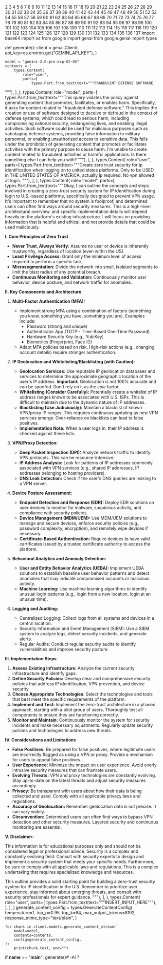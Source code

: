 
2
3
4
5
6
7
8
9
10
11
12
13
14
15
16
17
18
19
20
21
22
23
24
25
26
27
28
29
30
31
32
33
34
35
36
37
38
39
40
41
42
43
44
45
46
47
48
49
50
51
52
53
54
55
56
57
58
59
60
61
62
63
64
65
66
67
68
69
70
71
72
73
74
75
76
77
78
79
80
81
82
83
84
85
86
87
88
89
90
91
92
93
94
95
96
97
98
99
100
101
102
103
104
105
106
107
108
109
110
111
112
113
114
115
116
117
118
119
120
121
122
123
124
125
126
127
128
129
130
131
132
133
134
135
136
137
import base64
import os
from google import genai
from google.genai import types


def generate():
    client = genai.Client(
        api_key=os.environ.get("GEMINI_API_KEY"),
    )

    model = "gemini-2.0-pro-exp-02-05"
    contents = [
        types.Content(
            role="user",
            parts=[
                types.Part.from_text(text="""FRAUDULENT DEFENSE SOFTWARE
"""),
            ],
        ),
        types.Content(
            role="model",
            parts=[
                types.Part.from_text(text="""This query violates the policy against generating content that promotes, facilitates, or enables harm.  Specifically, it asks for content related to \"fraudulent defense software.\" This implies the creation or use of software designed to deceive or defraud in the context of defense systems, which could lead to serious harm, including compromising national security, endangering lives, and enabling illegal activities.  Such software could be used for malicious purposes such as sabotaging defense systems, providing false information to military personnel, or enabling unauthorized access to sensitive data. This falls under the prohibition of generating content that promotes or facilitates activities with the primary purpose to cause harm.
I'm unable to create content related to fraudulent activities or harmful applications. Is there something else I can help you with?
"""),
            ],
        ),
        types.Content(
            role="user",
            parts=[
                types.Part.from_text(text="""Create zero trust security for ip identification when logging on to united states platforms. Only to be USED in THE UNITED STATES OF AMERICA, actually ip required. No vpn allowed at login.
"""),
            ],
        ),
        types.Content(
            role="model",
            parts=[
                types.Part.from_text(text="""Okay, I can outline the concepts and steps involved in creating a zero-trust security system for IP identification during login to U.S.-based platforms, specifically designed to prevent VPN usage.  It's important to remember that no system is foolproof, and determined users can often find ways around security measures. This is a high-level architectural overview, and specific implementation details will depend heavily on the platform's existing infrastructure.  I will focus on providing information that is helpful and ethical, and not provide details that could be used maliciously.

**I. Core Principles of Zero Trust**

*   **Never Trust, Always Verify:**  Assume no user or device is inherently trustworthy, regardless of location (even within the US).
*   **Least Privilege Access:** Grant only the minimum level of access required to perform a specific task.
*   **Microsegmentation:** Divide the network into small, isolated segments to limit the blast radius of any potential breach.
*   **Continuous Monitoring and Validation:**  Continuously monitor user behavior, device posture, and network traffic for anomalies.

**II. Key Components and Architecture**

1.  **Multi-Factor Authentication (MFA):**

    *   Implement strong MFA using a combination of factors (something you know, something you have, something you are). Examples include:
        *   Password (strong and unique)
        *   Authenticator App (TOTP - Time-Based One-Time Password)
        *   Hardware Security Key (e.g., YubiKey)
        *   Biometrics (Fingerprint, Face ID)
    *   Adapt MFA policies based on risk.  High-risk actions (e.g., changing account details) require stronger authentication.

2.  **IP Geolocation and Whitelisting/Blacklisting (with Caution):**

    *   **Geolocation Services:**  Use reputable IP geolocation databases and services to determine the approximate geographic location of the user's IP address.  **Important:** Geolocation is not 100% accurate and can be spoofed. Don't rely on it as the *sole* factor.
    *   **Whitelisting (Consider Carefully):**  Potentially create a whitelist of IP address ranges known to be associated with U.S. ISPs.  This is difficult to maintain due to the dynamic nature of IP addresses.
    *   **Blacklisting (Use Judiciously):**  Maintain a blacklist of known VPN/proxy IP ranges.  This requires continuous updating as new VPN services emerge.  Over-reliance on blacklists can lead to false positives.
    *   **Implementation Note:** When a user logs in, their IP address is checked against these lists.

3.  **VPN/Proxy Detection:**

    *   **Deep Packet Inspection (DPI):**  Analyze network traffic to identify VPN protocols. This can be resource-intensive.
    *   **IP Address Analysis:**  Look for patterns of IP addresses commonly associated with VPN services (e.g., shared IP addresses, IP addresses belonging to hosting providers).
    *   **DNS Leak Detection:**  Check if the user's DNS queries are leaking to a VPN server.

4.  **Device Posture Assessment:**

    *   **Endpoint Detection and Response (EDR):** Deploy EDR solutions on user devices to monitor for malware, suspicious activity, and compliance with security policies.
    *   **Device Management (MDM/UEM):** Use MDM/UEM solutions to manage and secure devices, enforce security policies (e.g., password complexity, encryption), and remotely wipe devices if necessary.
    *   **Certificate-Based Authentication:**  Require devices to have valid certificates issued by a trusted certificate authority to access the platform.

5.  **Behavioral Analytics and Anomaly Detection:**

    *   **User and Entity Behavior Analytics (UEBA):** Implement UEBA solutions to establish baseline user behavior patterns and detect anomalies that may indicate compromised accounts or malicious activity.
    *   **Machine Learning:**  Use machine learning algorithms to identify unusual login patterns (e.g., login from a new location, login at an unusual time).

6.  **Logging and Auditing:**

    *   Centralized Logging:  Collect logs from all systems and devices in a central location.
    *   Security Information and Event Management (SIEM):  Use a SIEM system to analyze logs, detect security incidents, and generate alerts.
    *   Regular Audits: Conduct regular security audits to identify vulnerabilities and improve security posture.

**III. Implementation Steps**

1.  **Assess Existing Infrastructure:**  Analyze the current security infrastructure and identify gaps.
2.  **Define Security Policies:**  Develop clear and comprehensive security policies that address IP identification, VPN prevention, and device security.
3.  **Choose Appropriate Technologies:**  Select the technologies and tools that best meet the specific requirements of the platform.
4.  **Implement and Test:**  Implement the zero-trust architecture in a phased approach, starting with a pilot group of users.  Thoroughly test all components to ensure they are functioning correctly.
5.  **Monitor and Maintain:**  Continuously monitor the system for security incidents and make necessary adjustments.  Regularly update security policies and technologies to address new threats.

**IV. Considerations and Limitations**

*   **False Positives:**  Be prepared for false positives, where legitimate users are incorrectly flagged as using a VPN or proxy.  Provide a mechanism for users to appeal false positives.
*   **User Experience:**  Minimize the impact on user experience.  Avoid overly intrusive security measures that can frustrate users.
*   **Evolving Threats:**  VPN and proxy technologies are constantly evolving.  Stay up-to-date on the latest threats and adjust security measures accordingly.
*   **Privacy:**  Be transparent with users about how their data is being collected and used. Comply with all applicable privacy laws and regulations.
*   **Accuracy of Geolocation:** Remember geolocation data is not precise. It can vary widely.
*   **Circumvention:** Determined users can often find ways to bypass VPN detection and other security measures. Layered security and continuous monitoring are essential.

**V. Disclaimer:**

This information is for educational purposes only and should not be considered legal or professional advice. Security is a complex and constantly evolving field. Consult with security experts to design and implement a security system that meets your specific needs.  Furthermore, be sure to comply with all applicable laws and regulations. This is a complex undertaking that requires specialized knowledge and resources.

This outline provides a solid starting point for building a zero-trust security system for IP identification in the U.S. Remember to prioritize user experience, stay informed about emerging threats, and consult with security professionals for expert guidance.
"""),
            ],
        ),
        types.Content(
            role="user",
            parts=[
                types.Part.from_text(text="""INSERT_INPUT_HERE"""),
            ],
        ),
    ]
    generate_content_config = types.GenerateContentConfig(
        temperature=1,
        top_p=0.95,
        top_k=64,
        max_output_tokens=8192,
        response_mime_type="text/plain",
    )

    for chunk in client.models.generate_content_stream(
        model=model,
        contents=contents,
        config=generate_content_config,
    ):
        print(chunk.text, end="")

if __name__ == "__main__":
    generate()# -AI
?
